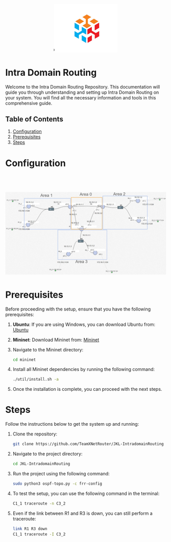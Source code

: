 <h1 align="center">
  <br>
    <img src="pict/logo.png" alt="logo" width="200">
</h1>

# Intra Domain Routing
Welcome to the Intra Domain Routing Repository. This documentation will guide you through understanding and setting up Intra Domain Routing on your system. You will find all the necessary information and tools in this comprehensive guide.

## Table of Contents
1. [Configuration](#configuration)
2. [Prerequisites](#prerequisites)
3. [Steps](#steps)

# Configuration
<h1 align="center">
  <br>
    <img src="pict/configuration.png" alt="configuration" width="1000">
</h1>

# Prerequisites
Before proceeding with the setup, ensure that you have the following prerequisites:

1. **Ubuntu**: If you are using Windows, you can download Ubuntu from:
    [Ubuntu](https://ubuntu.com/desktop/wsl)

2. **Mininet**: Download Mininet from:
    [Mininet](https://mininet.org/)

3. Navigate to the Mininet directory:

    ```bash
    cd mininet
    ```

4. Install all Mininet dependencies by running the following command:

    ```bash
    ./util/install.sh -a
    ```

5. Once the installation is complete, you can proceed with the next steps.

# Steps
Follow the instructions below to get the system up and running:

1. Clone the repository:

    ```bash
    git clone https://github.com/TeamXNetRouter/JKL-IntradomainRouting
    ```

2. Navigate to the project directory:

    ```bash
    cd JKL-IntradomainRouting
    ```

3. Run the project using the following command:

    ```bash
    sudo python3 ospf-topo.py -c frr-config
    ```

4. To test the setup, you can use the following command in the terminal:

    ```bash
    C1_1 traceroute -n C3_2
    ```

5. Even if the link between R1 and R3 is down, you can still perform a traceroute:

    ```bash
    link R1 R3 down
    C1_1 traceroute -I C3_2
    ```
